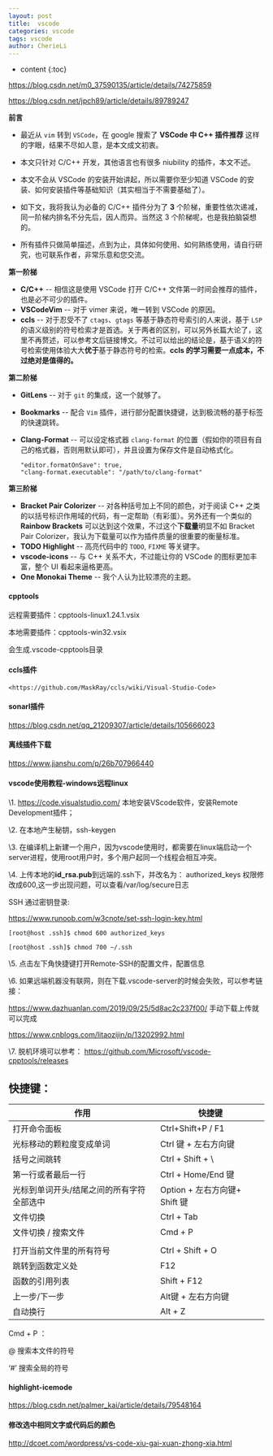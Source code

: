 ```yaml
---
layout: post
title:  vscode
categories: vscode
tags: vscode
author: CherieLi
---
```


* content
{:toc}  

https://blog.csdn.net/m0_37590135/article/details/74275859  

https://blog.csdn.net/jpch89/article/details/89789247


**前言**

- 最近从 `vim` 转到 `VSCode`，在 google 搜索了 **VSCode 中 C++ 插件推荐** 这样的字眼，结果不尽如人意，是本文成文初衷。
- 本文只针对 C/C++ 开发，其他语言也有很多 niubility 的插件，本文不述。

- 本文不会从 VSCode 的安装开始讲起，所以需要你至少知道 VSCode 的安装、如何安装插件等基础知识（其实相当于不需要基础了）。

- 如下文，我将我认为必备的 C/C++ 插件分为了 **3** 个阶梯，重要性依次递减，同一阶梯内排名不分先后，因人而异。当然这 3 个阶梯呢，也是我拍脑袋想的。
- 所有插件只做简单描述，点到为止，具体如何使用、如何熟练使用，请自行研究，也可联系作者，非常乐意和您交流。

**第一阶梯**

- **C/C++** -- 相信这是使用 VSCode 打开 C/C++ 文件第一时间会推荐的插件，也是必不可少的插件。
- **VSCodeVim** -- 对于 vimer 来说，唯一转到 VSCode 的原因。
- **ccls** -- 对于忍受不了 `ctags`、`gtags` 等基于静态符号索引的人来说，基于 `LSP` 的语义级别的符号检索才是首选。关于两者的区别，可以另外长篇大论了，这里不再赘述，可以参考文后链接博文。不过可以给出的结论是，基于语义的符号检索使用体验大大**优于**基于静态符号的检索。**ccls 的学习需要一点成本，不过绝对是值得的。**

**第二阶梯**

- **GitLens** -- 对于 `git` 的集成，这一个就够了。

- **Bookmarks** -- 配合 `Vim` 插件，进行部分配置快捷键，达到极流畅的基于标签的快速跳转。

- **Clang-Format** -- 可以设定格式器 `clang-format` 的位置（假如你的项目有自己的格式器，否则用默认即可），并且设置为保存文件是自动格式化。

  ```
  "editor.formatOnSave": true,
  "clang-format.executable": "/path/to/clang-format"
  ```

**第三阶梯**

- **Bracket Pair Colorizer** -- 对各种括号加上不同的颜色，对于阅读 C++ 之类的以括号标识作用域的代码，有一定帮助（有彩蛋）。另外还有一个类似的 **Rainbow Brackets** 可以达到这个效果，不过这个**下载量**明显不如 Bracket Pair Colorizer，我认为下载量可以作为插件质量的很重要的衡量标准。
- **TODO Highlight** -- 高亮代码中的 `TODO`, `FIXME` 等关键字。
- **vscode-icons** -- 与 C++ 关系不大，不过能让你的 VSCode 的图标更加丰富，整个 UI 看起来逼格更高。
- **One Monokai Theme** -- 我个人认为比较漂亮的主题。

#### cpptools

远程需要插件：cpptools-linux1.24.1.vsix

本地需要插件：cpptools-win32.vsix

会生成.vscode-cpptools目录

#### ccls插件

    <https://github.com/MaskRay/ccls/wiki/Visual-Studio-Code>

#### sonarl插件
https://blog.csdn.net/qq_21209307/article/details/105666023  



#### 离线插件下载

<https://www.jianshu.com/p/26b707966440>

#### vscode使用教程-windows远程linux

\1.      <https://code.visualstudio.com/> 本地安装VScode软件，安装Remote Development插件；

\2.      在本地产生秘钥，ssh-keygen

\3.      在编译机上新建一个用户，因为vscode使用时，都需要在linux端启动一个server进程，使用root用户时，多个用户起同一个线程会相互冲突。

\4.      上传本地的**id_rsa.pub**到远端的.ssh下，并改名为： authorized_keys 权限修改成600,这一步出现问题，可以查看/var/log/secure日志 

SSH 通过密钥登录:

<https://www.runoob.com/w3cnote/set-ssh-login-key.html>

```
[root@host .ssh]$ chmod 600 authorized_keys

[root@host .ssh]$ chmod 700 ~/.ssh
```

\5.      点击左下角快捷键打开Remote-SSH的配置文件，配置信息

\6.      如果远端机器没有联网，则在下载.vscode-server的时候会失败，可以参考链接：

<https://www.dazhuanlan.com/2019/09/25/5d8ac2c237f00/> 手动下载上传就可以完成

<https://www.cnblogs.com/litaozijin/p/13202992.html> 

\7.      脱机环境可以参考： <https://github.com/Microsoft/vscode-cpptools/releases>



## 快捷键：

| **作用**                                  | **快捷键**                    |
| ----------------------------------------- | ----------------------------- |
| 打开命令面板                              | Ctrl+Shift+P / F1             |
| 光标移动的颗粒度变成单词                  | Ctrl 键 + 左右方向键          |
| 括号之间跳转                              | Ctrl + Shift + \              |
| 第一行或者最后一行                        | Ctrl + Home/End 键            |
| 光标到单词开头/结尾之间的所有字符全部选中 | Option + 左右方向键+ Shift 键 |
| 文件切换                                  | Ctrl + Tab                    |
| 文件切换 / 搜索文件                       | Cmd + P                       |
|                                           |                               |
| 打开当前文件里的所有符号                  | Ctrl + Shift + O              |
| 跳转到函数定义处                          | F12                           |
| 函数的引用列表                            | Shift + F12                   |
| 上一步/下一步                             | Alt键 + 左右方向键            |
| 自动换行                                  | Alt + Z                       |

Cmd + P ：

@ 搜索本文件的符号

‘#’ 搜索全局的符号

#### highlight-icemode

<https://blog.csdn.net/palmer_kai/article/details/79548164>

#### 修改选中相同文字或代码后的颜色

<http://dcoet.com/wordpress/vs-code-xiu-gai-xuan-zhong-xia.html>

